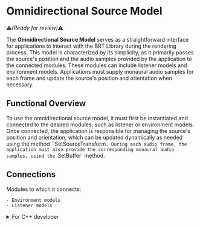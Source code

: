 # Omnidirectional Source Model  
:warning:*(Ready for review)*:warning:

The **Omnidirectional Source Model** serves as a straightforward interface for applications to interact with the BRT Library during the rendering process. This model is characterized by its simplicity, as it primarily passes the source's position and the audio samples provided by the application to the connected modules. These modules can include listener models and environment models. Applications must supply monaural audio samples for each frame and update the source's position and orientation when necessary.  

## Functional Overview  

To use the omnidirectional source model, it must first be instantiated and connected to the desired modules, such as listener or environment models. Once connected, the application is responsible for managing the source's position and orientation, which can be updated dynamically as needed using the method ``SetSourceTransform`. During each audio frame, the application must also provide the corresponding monaural audio samples, usind the `SetBuffer` method. 

## Connections

Modules to which it connects:

    - Environment models
    - Listener models    

<details>
<summary>For C++ developer</summary>

<ul>
<li><strong>File</strong>: /include/SourceModels/SourceSimpleModel.hpp</li>
<li><strong>Class name</strong>: CSourceSimpleModel</li>
<li><strong>Inheritance</strong>: CSourceModelBase</li>
<li><strong>Namespace</strong>: BRTSourceModel</li>
</ul> 

<h2>Class inheritance diagram</h2>
<div style="border: 1px solid #000; padding: 10px; display: inline-block;">
    <img src="/BRT-Documentation/assets/sysmldiagrams/none.png" alt="Free field Model Internal diagram" style="display: block; margin: 0 auto;">
    <p style="text-align: center;">Free field Model Internal diagram.</p>
</div>
<br>

<h2>How to instantiate</h2>

```cpp
// Assuming that the ID of this environment model is contained in _environmentID.
brtManager.BeginSetup();
std::shared_ptr<BRTSourceModel::CSourceSimpleModel> brtSoundSource = brtManager->CreateSoundSource<BRTSourceModel::CSourceSimpleModel>(soundSourceID);
brtManager.EndSetup();
if (brtSoundSource == nullptr) {
	// error	
}
```
<h2>How to connect</h2>
Connect it to a listener model.

```cpp
// Assuming that the soundSource could be a ID(string) or a std::shared_ptr<BRTSourceModel::CSourceModelBase>;
std::shared_ptr<BRTListenerModel::CListenerModelBase> listenerModel = brtManager->GetListenerModel<BRTListenerModel::CListenerModelBase>(_listenerModelID);
if (listenerModel != nullptr) {			
	bool control = listenerModel->ConnectSoundSource(soundSource);
}
```

Connect it to a environment model.
```cpp
// Assuming that the ID of this source model is contained in _sourceID and 
// that the ID of this environment is contained in _environmentModelID.
std::shared_ptr<BRTEnvironmentModel::CEnviromentModelBase> environmentModel = brtManager->GetEnvironmentModel<BRTEnvironmentModel::CEnviromentModelBase>(_environmentModelID);
if (environmentModel != nullptr) {			
	bool control = environmentModel->ConnectSoundSource(_sourceID);
}
```


<h2>Public methods</h2>

```cpp
void SetBuffer(const CMonoBuffer<float>& _buffer)
CMonoBuffer<float> GetBuffer()

void SetSourceTransform(Common::CTransform _transform)
const Common::CTransform& GetSourceTransform() const

std::string GetID()

TSourceType GetSourceType()
```


</details>